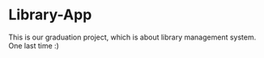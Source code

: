 # Library-App

This is our graduation project, which is about library management system.
One last time :)
